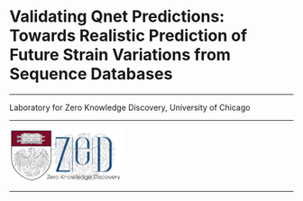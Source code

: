 # Validating Qnet Predictions: Towards Realistic Prediction of Future Strain Variations from Sequence Databases
---

Laboratory for Zero Knowledge Discovery, University of Chicago 

---

<img src="logo.png" alt="drawing" style="width:200px;"/>

---
